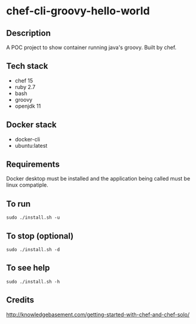 # chef-cli-groovy-hello-world

## Description
A POC project to show container
running java's groovy.  Built by chef.

## Tech stack
- chef 15
- ruby 2.7
- bash
- groovy
- openjdk 11

## Docker stack
- docker-cli
- ubuntu:latest

## Requirements
Docker desktop must be installed and the application
being called must be linux compatiple.

## To run
`sudo ./install.sh -u`

## To stop (optional)
`sudo ./install.sh -d`

## To see help
`sudo ./install.sh -h`

## Credits
http://knowledgebasement.com/getting-started-with-chef-and-chef-solo/
